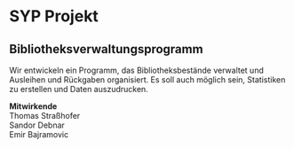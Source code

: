# SYP Projekt
## Bibliotheksverwaltungsprogramm

Wir entwickeln ein Programm, das Bibliotheksbestände verwaltet und Ausleihen und Rückgaben organisiert. Es soll auch möglich sein, Statistiken zu erstellen und Daten auszudrucken.

**Mitwirkende**\
Thomas Straßhofer\
Sandor Debnar\
Emir Bajramovic
